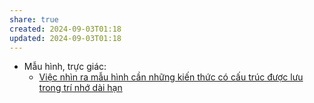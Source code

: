 ```yaml
---
share: true
created: 2024-09-03T01:18
updated: 2024-09-03T01:18
---
```

- Mẫu hình, trực giác: 
    - [Việc nhìn ra mẫu hình cần những kiến thức có cấu trúc được lưu trong trí nhớ dài hạn](../Ngh%C4%A9%20v%E1%BB%81%20vi%E1%BB%87c%20ngh%C4%A9/Khoa%20h%E1%BB%8Dc%20nh%E1%BA%ADn%20th%E1%BB%A9c/M%E1%BA%ABu%20h%C3%ACnh,%20tr%E1%BB%B1c%20gi%C3%A1c/Vi%E1%BB%87c%20nh%C3%ACn%20ra%20m%E1%BA%ABu%20h%C3%ACnh%20c%E1%BA%A7n%20nh%E1%BB%AFng%20ki%E1%BA%BFn%20th%E1%BB%A9c%20c%C3%B3%20c%E1%BA%A5u%20tr%C3%BAc%20%C4%91%C6%B0%E1%BB%A3c%20l%C6%B0u%20trong%20tr%C3%AD%20nh%E1%BB%9B%20d%C3%A0i%20h%E1%BA%A1n.md)

